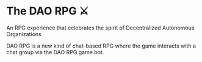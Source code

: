 # The DAO RPG ⚔️
An RPG experience that celebrates the spirit of Decentralized Autonomous Organizations

DAO RPG is a new kind of chat-based RPG where the game interacts with a chat group via the DAO RPG game bot.
